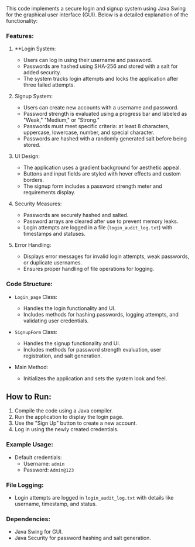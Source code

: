 This code implements a secure login and signup system using Java Swing for the graphical user interface (GUI). Below is a detailed explanation of the functionality:

### Features:
1. **Login System:
   - Users can log in using their username and password.
   - Passwords are hashed using SHA-256 and stored with a salt for added security.
   - The system tracks login attempts and locks the application after three failed attempts.

2. Signup System:
   - Users can create new accounts with a username and password.
   - Password strength is evaluated using a progress bar and labeled as "Weak," "Medium," or "Strong."
   - Passwords must meet specific criteria: at least 8 characters, uppercase, lowercase, number, and special character.
   - Passwords are hashed with a randomly generated salt before being stored.

3. UI Design:
   - The application uses a gradient background for aesthetic appeal.
   - Buttons and input fields are styled with hover effects and custom borders.
   - The signup form includes a password strength meter and requirements display.

4. Security Measures:
   - Passwords are securely hashed and salted.
   - Password arrays are cleared after use to prevent memory leaks.
   - Login attempts are logged in a file (`login_audit_log.txt`) with timestamps and statuses.

5. Error Handling:
   - Displays error messages for invalid login attempts, weak passwords, or duplicate usernames.
   - Ensures proper handling of file operations for logging.

### Code Structure:
- `Login_page` Class:
  - Handles the login functionality and UI.
  - Includes methods for hashing passwords, logging attempts, and validating user credentials.

- `SignupForm` Class:
  - Handles the signup functionality and UI.
  - Includes methods for password strength evaluation, user registration, and salt generation.

- Main Method:
  - Initializes the application and sets the system look and feel.

## How to Run:
1. Compile the code using a Java compiler.
2. Run the application to display the login page.
3. Use the "Sign Up" button to create a new account.
4. Log in using the newly created credentials.

### Example Usage:
- Default credentials:
  - Username: `admin`
  - Password: `Admin@123`

### File Logging:
- Login attempts are logged in `login_audit_log.txt` with details like username, timestamp, and status.

### Dependencies:
- Java Swing for GUI.
- Java Security for password hashing and salt generation.
